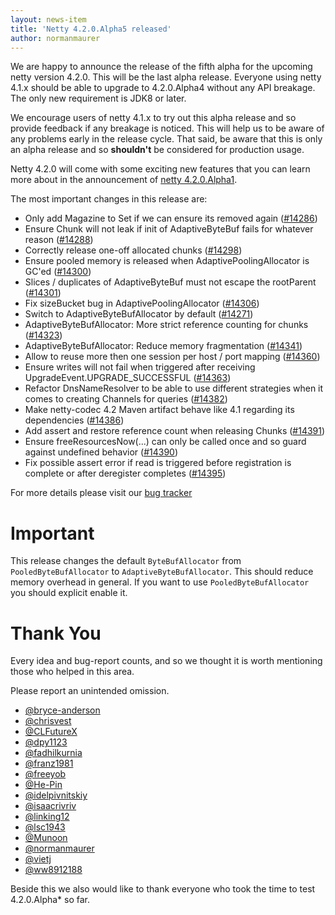 ```yaml
---
layout: news-item
title: 'Netty 4.2.0.Alpha5 released'
author: normanmaurer
---
```


We are happy to announce the release of the fifth alpha for the upcoming netty version 4.2.0. This will be the last alpha release. Everyone using netty 4.1.x should be able to upgrade to 4.2.0.Alpha4 without any API breakage. The only new requirement is JDK8 or later. 

We encourage users of netty 4.1.x to try out this alpha release and so provide feedback if any breakage is noticed. This will help us to be  aware of any problems early in the release cycle. That said, be aware that this is only an alpha release and so __shouldn't__ be considered for production usage.

Netty 4.2.0 will come with some exciting new features that you can learn more about in the announcement of [netty 4.2.0.Alpha1](https://netty.io/news/2024/06/12/4-2-0-Alpha1.html).


The most important changes in this release are:

* Only add Magazine to Set if we can ensure its removed again 
 ([#14286](https://github.com/netty/netty/pull/14286))
* Ensure Chunk will not leak if init of AdaptiveByteBuf fails for whatever reason ([#14288](https://github.com/netty/netty/pull/14288))
* Correctly release one-off allocated chunks ([#14298](https://github.com/netty/netty/pull/14298))
* Ensure pooled memory is released when AdaptivePoolingAllocator is GC'ed ([#14300](https://github.com/netty/netty/pull/14300))
* Slices / duplicates of AdaptiveByteBuf must not escape the rootParent ([#14301](https://github.com/netty/netty/pull/14301))
* Fix sizeBucket bug in AdaptivePoolingAllocator ([#14306](https://github.com/netty/netty/pull/14306))
* Switch to AdaptiveByteBufAllocator by default ([#14271](https://github.com/netty/netty/pull/14271))
* AdaptiveByteBufAllocator: More strict reference counting for chunks ([#14323](https://github.com/netty/netty/pull/14323))
* AdaptiveByteBufAllocator: Reduce memory fragmentation ([#14341](https://github.com/netty/netty/pull/14341))
* Allow to reuse more then one session per host / port mapping ([#14360](https://github.com/netty/netty/pull/14360))
* Ensure writes will not fail when triggered after receiving UpgradeEvent.UPGRADE_SUCCESSFUL ([#14363](https://github.com/netty/netty/pull/14363))
* Refactor DnsNameResolver to be able to use different strategies when it comes to creating Channels for queries ([#14382](https://github.com/netty/netty/pull/14382))
* Make netty-codec 4.2 Maven artifact behave like 4.1 regarding its dependencies ([#14386](https://github.com/netty/netty/pull/14386))
* Add assert and restore reference count when releasing Chunks ([#14391](https://github.com/netty/netty/pull/14391))
* Ensure freeResourcesNow(...) can only be called once and so guard against undefined behavior ([#14390](https://github.com/netty/netty/pull/14390))
* Fix possible assert error if read is triggered before registration is complete or after deregister completes ([#14395](https://github.com/netty/netty/pull/14395))

For more details please visit our [bug tracker](https://github.com/netty/netty/milestone/299?closed=1)

# Important

This release changes the default `ByteBufAllocator` from `PooledByteBufAllocator` to `AdaptiveByteBufAllocator`. This should reduce memory overhead in general. If you want to use `PooledByteBufAllocator` you should explicit enable it.


# Thank You

Every idea and bug-report counts, and so we thought it is worth mentioning those who helped in this area.

Please report an unintended omission.

* [@bryce-anderson](https://github.com/bryce-anderson)
* [@chrisvest](https://github.com/chrisvest)
* [@CLFutureX](https://github.com/CLFutureX)
* [@dpy1123](https://github.com/dpy1123)
* [@fadhilkurnia](https://github.com/fadhilkurnia)
* [@franz1981](https://github.com/franz1981)
* [@freeyob](https://github.com/freeyob)
* [@He-Pin](https://github.com/He-Pin)
* [@idelpivnitskiy](https://github.com/idelpivnitskiy)
* [@isaacrivriv](https://github.com/isaacrivriv)
* [@linking12](https://github.com/linking12)
* [@lsc1943](https://github.com/lsc1943)
* [@Munoon](https://github.com/Munoon)
* [@normanmaurer](https://github.com/normanmaurer)
* [@vietj](https://github.com/vietj)
* [@ww8912188](https://github.com/ww8912188)

Beside this we also would like to thank everyone who took the time to test 4.2.0.Alpha* so far.

